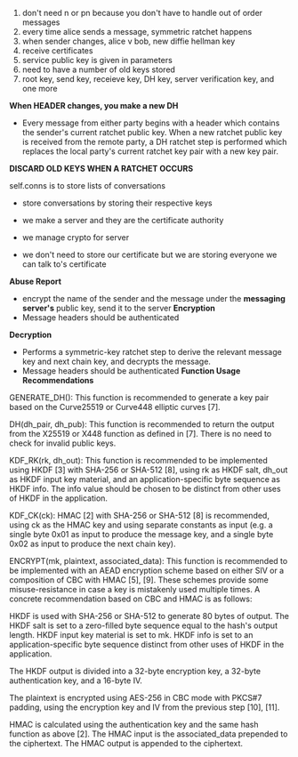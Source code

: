 1. don't need n or pn because you don't have to handle out of order messages
2. every time alice sends a message, symmetric ratchet happens
3. when sender changes, alice v bob, new diffie hellman key 
4. receive certificates 
5. service public key is given in parameters
6. need to have a number of old keys stored
7. root key, send key, receieve key, DH key, server verification key, and one more 

**When HEADER changes, you make a new DH**
- Every message from either party begins with a header which contains the sender's current ratchet public key. When a new ratchet public key is received from the remote party, a DH ratchet step is performed which replaces the local party's current ratchet key pair with a new key pair.


**DISCARD OLD KEYS WHEN A RATCHET OCCURS**

self.conns is to store lists of conversations
- store conversations by storing their respective keys
- we make a server and they are the certificate authority

- we manage crypto for server
- we don't need to store our certificate but we are storing everyone we can talk to's certificate

**Abuse Report**
- encrypt the name of the sender and the message under the **messaging server's** public key, send it to the server
**Encryption**
- Message headers should be authenticated

**Decryption**
- Performs a symmetric-key ratchet step to derive the relevant message key and next chain key, and decrypts the message.
- Message headers should be authenticated
**Function Usage Recommendations**

GENERATE_DH(): This function is recommended to generate a key pair based on the Curve25519 or Curve448 elliptic curves [7].

DH(dh_pair, dh_pub): This function is recommended to return the output from the X25519 or X448 function as defined in [7]. There is no need to check for invalid public keys.

KDF_RK(rk, dh_out): This function is recommended to be implemented using HKDF [3] with SHA-256 or SHA-512 [8], using rk as HKDF salt, dh_out as HKDF input key material, and an application-specific byte sequence as HKDF info. The info value should be chosen to be distinct from other uses of HKDF in the application.

KDF_CK(ck): HMAC [2] with SHA-256 or SHA-512 [8] is recommended, using ck as the HMAC key and using separate constants as input (e.g. a single byte 0x01 as input to produce the message key, and a single byte 0x02 as input to produce the next chain key).

ENCRYPT(mk, plaintext, associated_data): This function is recommended to be implemented with an AEAD encryption scheme based on either SIV or a composition of CBC with HMAC [5], [9]. These schemes provide some misuse-resistance in case a key is mistakenly used multiple times. A concrete recommendation based on CBC and HMAC is as follows:

HKDF is used with SHA-256 or SHA-512 to generate 80 bytes of output. The HKDF salt is set to a zero-filled byte sequence equal to the hash's output length. HKDF input key material is set to mk. HKDF info is set to an application-specific byte sequence distinct from other uses of HKDF in the application.

The HKDF output is divided into a 32-byte encryption key, a 32-byte authentication key, and a 16-byte IV.

The plaintext is encrypted using AES-256 in CBC mode with PKCS#7 padding, using the encryption key and IV from the previous step [10], [11].

HMAC is calculated using the authentication key and the same hash function as above [2]. The HMAC input is the associated_data prepended to the ciphertext. The HMAC output is appended to the ciphertext.

